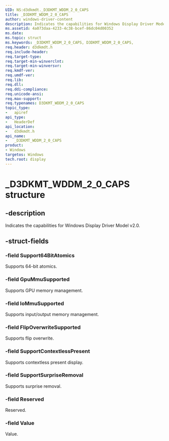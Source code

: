```yaml
---
UID: NS:d3dkmdt._D3DKMT_WDDM_2_0_CAPS
title: _D3DKMT_WDDM_2_0_CAPS
author: windows-driver-content
description: Indicates the capabilities for Windows Display Driver Model v2.0.
ms.assetid: 4a073daa-4233-4c38-bcef-86dc04d00352
ms.date:
ms.topic: struct
ms.keywords: _D3DKMT_WDDM_2_0_CAPS, D3DKMT_WDDM_2_0_CAPS,
req.header: d3dkmdt.h
req.include-header:
req.target-type:
req.target-min-winverclnt:
req.target-min-winversvr:
req.kmdf-ver:
req.umdf-ver:
req.lib:
req.dll:
req.ddi-compliance:
req.unicode-ansi:
req.max-support:
req.typenames: D3DKMT_WDDM_2_0_CAPS
topic_type:
-	apiref
api_type:
-	HeaderDef
api_location:
-	d3dkmdt.h
api_name:
-	_D3DKMT_WDDM_2_0_CAPS
product: 
- Windows
targetos: Windows
tech.root: display
---
```


# _D3DKMT_WDDM_2_0_CAPS structure

## -description

Indicates the capabilities for Windows Display Driver Model v2.0.

## -struct-fields

### -field Support64BitAtomics

Supports 64-bit atomics.

### -field GpuMmuSupported

Supports GPU memory management.

### -field IoMmuSupported

Supports input/output memory management.

### -field FlipOverwriteSupported

Supports flip overwrite.

### -field SupportContextlessPresent

Supports contextless present display.

### -field SupportSurpriseRemoval

Supports surprise removal.

### -field Reserved

Reserved.

### -field Value

Value.

